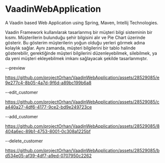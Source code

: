 # VaadinWebApplication
A Vaadin based Web Application using Spring, Maven, Intellij Technologies.

Vaadin Framework kullanılarak tasarlanmış bir müşteri bilgi sisteminin bir kısmı. Müşterilerin bulunduğu şehir bilgisini alır ve Pie Chart üzerinde gösterir. Bu gösterim müşterilerin yoğun olduğu yerleri görmek adına kolaylık sağlar. Aynı zamanda, müşteri bilgilerini bir tablo halinde gösterebilir, gerektiğinde müşteri bilgilerini düzenleyebilmek, silebilmek, ya da yeni müşteri ekleyebilmek imkanı sağlayacak şekilde tasarlanmıştır.

--preview

https://github.com/projectOrhan/VaadinWebApplication/assets/28529085/e9e277c4-8b05-4a7d-9f6d-a89bc199b6a8


--edit_customer

https://github.com/projectOrhan/VaadinWebApplication/assets/28529085/ca440a27-4df6-4177-9ce2-bd9e249723ce

--add_customer


https://github.com/projectOrhan/VaadinWebApplication/assets/28529085/8404a6ec-89b1-4753-8001-0c308a1225bf


--delete_customer

https://github.com/projectOrhan/VaadinWebApplication/assets/28529085/bd534e05-af39-4df7-a9ed-0707950c2262




